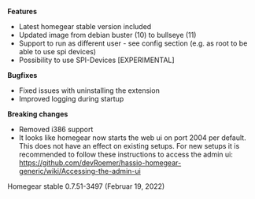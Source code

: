 **Features**
- Latest homegear stable version included
- Updated image from debian buster (10) to bullseye (11)
- Support to run as different user - see config section (e.g. as root to be able to use spi devices)
- Possibility to use SPI-Devices [EXPERIMENTAL]

**Bugfixes**
- Fixed issues with uninstalling the extension
- Improved logging during startup

**Breaking changes**
- Removed i386 support
- It looks like homegear now starts the web ui on port 2004 per default. This does not have an effect on existing setups. For new setups it is recommended to follow these instructions to access the admin ui: https://github.com/devRoemer/hassio-homegear-generic/wiki/Accessing-the-admin-ui

Homegear stable 0.7.51-3497 (Februar 19, 2022)



